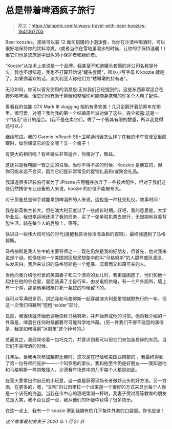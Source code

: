 # 总是带着啤酒疯子旅行

> 原文：<https://jalopnik.com/always-travel-with-beer-koozies-1841067705>

Beer koozies，那些可以装 12 盎司铝罐的小泡沫套，当你在沙漠中喝酒时，可以很好地保持你的饮料凉爽。(或者当你在雪地里喝水的时候，让你的手保持温暖！)但它们也是您旅途中出色的小保护者和组织者。



“Koozie”从技术上来说是一个品牌。我甚至不知道罐头套筒的非公司名称是什么，我也不想知道，我也不打算开始说“罐头套筒”，所以小写字母 K koozie 就是了。如果你喜欢的话，澳大利亚人称他们为“矮墩墩的持有者”。

无论如何，你可以首先使用的消息是:正如我们已经提到的，这些东西非常适合在野外喝啤酒，但它们也有助于屏蔽和整理你可能随身携带的许多个人电子配件。

看看我的佳能 G7X Mark III vlogging 相机有多完美！几只企鹅开着侦察车在那里。很可爱，对吧？我为我的第一个结婚周年派对做了这些。完全披露:这是一个“借用”设计的组合。(我不是在卖它们，做了一个极其有限的数量，所以我觉得还可以。)

继续前进。我的 Garmin InReach SE+卫星通讯器怎么样？在我的卡车驾驶室里颠簸时，如何保证它的安全呢？又一个疯子！

有更大的相机吗？有些镜头非常适合，你猜对了，酷兹。

这还只是我电脑一臂之遥的垃圾。当你不得不买的时候，Koozies 是便宜的，但你可能永远不会买，因为它们是非常常见的促销礼品和/或聚会礼品。

我知道很多轻装旅行者为了 iPhone 应用程序放弃了一些技术配件，但对于我们这些仍然携带专业设备的人来说，koozie 的价值不能被夸大。

对于那些总是伸手就能拿到啤酒杯的人来说，这也是一种社交礼仪。故事时间！

我在新英格兰长大，但在澳大利亚度过了一些成长时期。好吧，我的意思是，大学毕业后，我很幸运地还清了我的债务，买了一张单程机票去旅行，无限期地背着背包生活，骑在每个人的屁股上，等等。

快进过一些伟大和可怕的时代(提醒我告诉你冷冻鱼柜的夜班)，最终我遇到了马格努斯。

马格纳斯是我人生中的主要导师之一，现在仍然是我的好朋友，但首先，他对我来说是个谜。就像任何一个美国郊区居民想象中的叫“马格努斯”的人那样威风凛凛、头发灰白。我后来认识的马格努斯是一个粗暴、沉着而又和蔼可亲的人。

当他向我介绍他可爱的英国妻子和三个漂亮的女儿时，我更加困惑了，他们和他一起住在他的谷仓里，里面装满了土自行车，由发电机供电，有一个户外厕所，墙上有一个洞，那是他用猎枪打死一条蛇的时候留下的。

我可以写满很多页，讲述我和马格努斯一起穿越澳大利亚带领越野旅行的一年，但这一次我们将跳到“短粗 holder”部分。

显然，我很快就开始低调地崇拜马格努斯，并开始养成他的习惯。他向我介绍的一件事是，啤酒在任何时候都要尽可能科学地冷藏。(另一件我们不得不绕回的事情是，我是如何得到“冰男孩”这个绰号的。)

总而言之，我经常带着一包巧克力，并意识到我可以用它们来包装易碎的东西，当它们不装啤酒的时候。

几年后，当我再次参加越野比赛时，这次是在巴哈和美国西南部的 ，我最终得到了另一位导师的庇护——一个叫罗恩的家伙，我和他至今仍是好朋友——我知道他和马格努斯一样崇敬怪人。沙漠赛车场景中的几乎每个人都是如此。

在营火旁拿出你自己的小玩意，这一直是获得现场长者微妙点头的好方法。另一方面，在更多的，嗯，“文明”的公司里拉一个出来是一个很好的方式来显示每个人你是一个该死的海盗。当我在市中心的酒吧里喝一杯时，我妻子受过高等教育的朋友总是大笑，我不否认这一点，我从他们的怀疑中获得了很多快乐。

在这一点上，我有一个 koozie 塞到我拥有的几乎每件外套的口袋里。你也应该！

*这个故事最初发表于 2020 年 1 月 21 日*